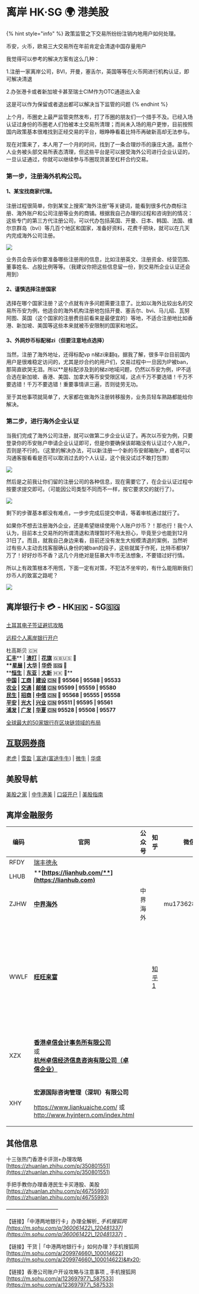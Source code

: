 # 离岸 HK·SG 🌍 港美股

{% hint style="info" %}
政策监管之下交易所纷纷注销内地用户如何处理。&#x20;

币安，火币，欧易三大交易所在年前肯定会清退中国存量用户&#x20;

我觉得可以参考的解决方案有这么几种：&#x20;

1.注册一家离岸公司，BVI，开曼，塞舌尔，英国等等在火币网进行机构认证，即可解决清退&#x20;

2.办张港卡或者新加坡卡甚至瑞士CIM作为OTC通道出入金&#x20;

这是可以作为保留或者退出都可以解决当下监管的问题
{% endhint %}

上个月，币圈史上最严监管突然发布，打了币圈的朋友们一个措手不及。已经入场认证过身份的币圈老人们怕被本土交易所清理；而尚未入场的用户更惨，目前按照国内政策基本很难找到正经交易的平台，眼睁睁看着比特币再破新高却无法参与。

现在对策来了，本人用了一个月的时间，找到了一条合理炒币的康庄大道。虽然个人业务被头部交易所表态清理，但这些平台是可以接受海外公司进行企业认证的，一旦认证通过，你就可以继续参与币圈现货甚至杠杆合约交易。

&#x20;

### 第一步，注册海外机构公司。 <a href="post-3157-_kcbneosvcasg" id="post-3157-_kcbneosvcasg"></a>

#### 1、某宝找商家代理。 <a href="post-3157-_2usbfzsjq66q" id="post-3157-_2usbfzsjq66q"></a>

注册过程很简单，你到某宝上搜索“海外注册”等关键词，能看到很多代办商标注册、海外账户和公司注册等业务的商铺。根据我自己办理的过程和咨询到的情况：这些专门的第三方代注册公司，可以代办包括英国、开曼、日本、韩国、法国、维尔京群岛（bvi）等几百个地区和国家，准备好资料，花费千把块，就可以在几天内完成海外公司注册。

![](https://mld28ybuejv3.i.optimole.com/x5tbw-I-Y9wWM5Y4/w:769/h:368/q:auto/https://www.xxyuma.com/wp-content/uploads/2021/11/20211101062358-617f87fe7ddc9.png)

业务员会告诉你要准备哪些注册用的信息，比如注册英文、注册资金、经营范围、董事姓名、占股比例等等。（我建议你把这些信息留一份，到交易所企业认证还会用到）

#### &#x20;2、谨慎选择注册国家 <a href="post-3157-_82z59mvakzrd" id="post-3157-_82z59mvakzrd"></a>

选择在哪个国家注册？这个点就有许多问题需要注意了。比如以海外比较出名的交易所币安为例，他适合的海外机构注册地包括开曼、塞舌尔、bvi、马儿绍、瓦努阿图、英国（这个国家的注册费目前看来是最便宜的）等地，不适合注册地比如香港、新加坡、美国等这些本来就被币安限制的国家和地区。

#### &#x20;3、外网炒币标配梯zi（但要注意地点选择） <a href="post-3157-_wt57zyvkz901" id="post-3157-_wt57zyvkz901"></a>

当然，注册了海外地址，还得标配vp n梯zi来翻q，据我了解，很多平台目前国内用户是很难稳定访问的，尤其是炒合约的用户们，交易过程中一旦因为IP被ban，那简直欲哭无泪。所以\*\*是标配涉及到的梯zi地域问题，仍然以币安为例，IP不适合选在新加坡、香港、美国、加拿大等币安受限区域，这点千万不要选错！千万不要选错！千万不要选错！重要事情讲三遍，否则徒劳无功。

至于其他事项就简单了，大家都在做海外注册转移服务，业务员轻车熟路都能给你解决。

### &#x20;第二步，进行海外企业认证 <a href="post-3157-_9te70f7cbyq4" id="post-3157-_9te70f7cbyq4"></a>

当我们完成了海外公司注册，就可以做第二步企业认证了。再次以币安为例，只要登录你的币安账户申请企业认证即可，但是你要确保该邮箱没有认证过个人账户，否则是不行的。（这里的解决办法，可以新注册一个新的币安邮箱账户，或者可以沟通客服看看是否可以取消过去的个人认证，这个我没试过不敢打包票）

![](https://mld28ybuejv3.i.optimole.com/x5tbw-I-o9nnE\_OW/w:1280/h:842/q:auto/https://www.xxyuma.com/wp-content/uploads/2021/11/20211101062358-617f87febe20f.png)

然后是之前我让你们留的注册公司的各种信息，现在需要它了，在企业认证过程中按要求提交即可。（可能因公司类型不同而不一样，按它要求交的就行了）。

![](https://mld28ybuejv3.i.optimole.com/x5tbw-I-Fj9-nHdx/w:1280/h:1126/q:auto/https://www.xxyuma.com/wp-content/uploads/2021/11/20211101062359-617f87ffb0f47.png)

剩下的步骤基本都没有难点，一步步完成后提交申请，等着审核通过就行了。

如果你不想去注册海外企业，还是希望继续使用个人账户炒币？！那也行！我个人认为，目前本土交易所的所谓清退和清理暂时不用太担心，毕竟至少也能到12月31日了。而且，就我自己身边来看，目前还没有发生大规模清退的案例，当然听过有些人主动去找客服确认身份的被ban的段子，这些就属于作死，比特币都快7万了！好好炒币不香？这几个月绝对是狂暴大牛市无法想象，不要错过好行情。

所以上有政策根本不用慌，下面一定有对策，不犯法不坐牢的，有什么能阻断我们炒币人的致富之路呢？

![](<../.gitbook/assets/image (54).png>)

## 离岸银行卡  💳 - HK🇭🇰 - SG🇸🇬

[土耳其电子签证避坑攻略](https://zhuanlan.zhihu.com/p/145685753)

[远程个人离岸银行开户](https://wangwanglaifu.com/individual-remote-offshore-bank-account-opening/)

杜高斯贝 🇨🇭\
[**汇丰**](https://www.hsbc.com.cn)** | **[**渣打**](https://www.sc.com/cn/)** | **[**花旗**](https://www.citi.com)** 🇬🇧🇺🇸 🚩**\
****[**星展**](https://www.dbs.com.sg)** | **[**大华**](https://www.uob.com.sg/chi/)** | **[**华侨**](https://www.ocbc.com)** 🇸🇬 🚩**\
****[**恒生**](https://www.hangseng.com.cn)** | **[**东亚**](https://www.hkbea.com.cn/PersonalBusiness/)** | **[**大新**](https://www.dahsing.com)** 🇭🇰 🚩**\
****[**中国**](https://www.boc.cn)** | **[**工商**](http://www.icbc.com.cn/icbc/)** | **[**建设**](http://www.ccb.com/cn)** 🇨🇳 🚩 95566 | 95588 | 95533**\
****[**农业**](http://www.abchina.com/cn/)** | **[**交通**](http://www.bankcomm.com)** | **[**邮储**](https://www.psbc.com/cn)** 🇨🇳      95599 | 95559 | 95580**\
****[**民生**](https://www.cmbc.com.cn)** | **[**招商**](https://www.cmbchina.com)** | **[**中信**](http://www.citicbank.com)** 🇨🇳 🚩 95568 | 95555 | 95558**\
****[**平安**](https://bank.pingan.com)** | **[**光大**](https://www.cebbank.com)** | **[**兴业**](https://www.cib.com.cn)** 🇨🇳      95511 | 95595 | 95561**\
****[**浦发**](https://www.spdb.com.cn)** | **[**广发**](http://www.cgbchina.com.cn)** | **[**华夏**](https://www.hxb.com.cn)** 🇨🇳      95528 | 95508 | 95577**

[全球最大的50家银行在区块链领域的布局](https://cloud.tencent.com/developer/article/1356837)

## [互联网券商](https://zhuanlan.zhihu.com/p/349480662)

[老虎](https://www.itiger.com) | [雪盈](https://www.snowballsecurities.com) |[ 富途](https://www.futuhk.com)([富途牛牛](https://www.futunn.com)) | [微牛](https://www.webull.com) | [华盛](https://www.vbkr.com)

## 美股导航

[美股之家](https://www.mg21.com) | [中牛港美](https://www.zngm.com) | [口袋开户](https://www.kdkh.com) | [美股指南](https://investguider.com)

## 离岸金融服务

| 编码   | **官网**                                                                                                                                                                                                        | 公众号  | 知乎                                                | 微信            | 主页1                                                                      | 主页2                                                                |
| ---- | ------------------------------------------------------------------------------------------------------------------------------------------------------------------------------------------------------------- | ---- | ------------------------------------------------- | ------------- | ------------------------------------------------------------------------ | ------------------------------------------------------------------ |
| RFDY | [瑞丰德永](https://www.rfdy.hk)                                                                                                                                                                                   |      |                                                   |               |                                                                          |                                                                    |
| LHUB | ****[**https://lianhub.com/**](https://lianhub.com)****                                                                                                                                                       |      |                                                   |               |                                                                          |                                                                    |
| ZJHW | ****[**中界海外**](https://www.zjhw2020.com)****                                                                                                                                                                  | 中界海外 |                                                   | mu17362861994 |                                                                          |                                                                    |
| WWLF | ****[**旺旺来富**](https://wangwanglaifu.com)****                                                                                                                                                                 |      | [知乎1](https://www.zhihu.com/people/wangwanglaifu) |               | [个人离岸业务 - 旺旺来富](https://wangwanglaifu.com/individual-offshore-services/) | [其他产品与服务 - 旺旺来富](https://wangwanglaifu.com/products-and-services/) |
| XZX  | <p><strong></strong><a href="http://www.zhuoxin.hk"><strong>香港卓信会计事务所有限公司</strong> </a><br>或 <br><a href="http://www.zhuoxin.net"><strong>杭州卓信经济信息咨询有限公司（卓信企业）</strong></a><strong></strong></p>              |      |                                                   |               |                                                                          |                                                                    |
| XHY  | <p><strong>宏源国际咨询管理（深圳）有限公司</strong></p><p><a href="https://www.liankuaiche.com">https://www.liankuaiche.com/</a>  或  <a href="http://www.hyintern.com/index.html">http://www.hyintern.com/index.html</a></p> |      |                                                   |               |                                                                          |                                                                    |

## 其他信息

十三张热门香港卡评测+办理攻略\
[https://zhuanlan.zhihu.com/p/350801551](https://zhuanlan.zhihu.com/p/350801551)

手把手教你办理香港民生卡买港股、美股\
[https://zhuanlan.zhihu.com/p/46755993](https://zhuanlan.zhihu.com/p/46755993)

——————————

【链接】「中港两地银行卡」办理全解析_ _手机搜狐网 [https://m.sohu.com/a/360061422\_120481337](https://m.sohu.com/a/360061422\_120481337)_ _

【链接】干货  |「中港两地银行卡」如何办理？手机搜狐网 [https://m.sohu.com/a/209974660\_100014622](https://m.sohu.com/a/209974660\_100014622)&#x20;

【链接】香港公司账户开设攻略与注意事项 \_ 手机搜狐网 [https://m.sohu.com/a/123697977\_587533](https://m.sohu.com/a/123697977\_587533)

